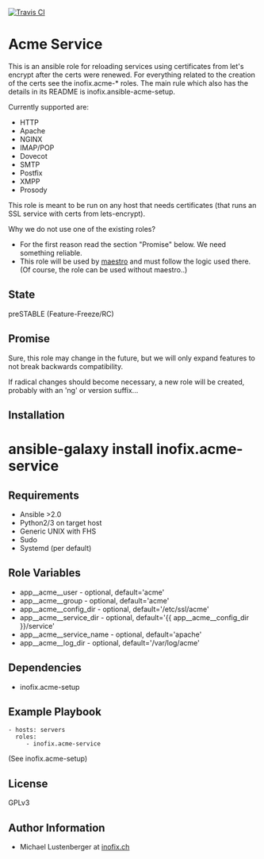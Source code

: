 [![Travis CI](https://img.shields.io/travis/inofix/ansible-acme-service.svg?style=flat)](http://travis-ci.org/inofix/ansible-acme-service)


Acme Service
============

This is an ansible role for reloading services using
certificates from let's encrypt after the certs were renewed.
For everything related to the creation of the certs see
the inofix.acme-\* roles. The main rule which also
has the details in its README is inofix.ansible-acme-setup.

Currently supported are:
* HTTP
 * Apache
 * NGINX
* IMAP/POP
 * Dovecot
* SMTP
 * Postfix
* XMPP
 * Prosody

This role is meant to be run on any host that needs certificates
(that runs an SSL service with certs from lets-encrypt).

Why we do not use one of the existing roles?

* For the first reason read the section "Promise" below. We need something reliable.
* This role will be used by [maestro](https://github.com/inofix/maestro) and must follow the logic used there. (Of course, the role can be used without maestro..)


State
-----

preSTABLE (Feature-Freeze/RC)


Promise
-------

Sure, this role may change in the future, but we will only expand features to not break backwards compatibility.

If radical changes should become necessary, a new role will be created, probably with an 'ng' or version suffix...

Installation
------------

 # ansible-galaxy install inofix.acme-service

Requirements
------------

* Ansible >2.0
* Python2/3 on target host
* Generic UNIX with FHS
* Sudo
* Systemd (per default)

Role Variables
--------------

* app\_\_acme\_\_user - optional, default='acme'
* app\_\_acme\_\_group - optional, default='acme'
* app\_\_acme\_\_config\_dir - optional, default='/etc/ssl/acme'
* app\_\_acme\_\_service\_dir - optional, default='{{ app\_\_acme\_\_config\_dir }}/service'
* app\_\_acme\_\_service\_name - optional, default='apache'
* app\_\_acme\_\_log\_dir - optional, default='/var/log/acme'

Dependencies
------------

* inofix.acme-setup

Example Playbook
----------------

    - hosts: servers
      roles:
         - inofix.acme-service

(See inofix.acme-setup)

License
-------

GPLv3


Author Information
------------------

* Michael Lustenberger at [inofix.ch](http://www.inofix.ch)
